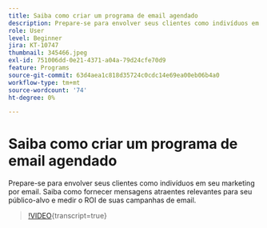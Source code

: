 ```yaml
---
title: Saiba como criar um programa de email agendado
description: Prepare-se para envolver seus clientes como indivíduos em seu marketing por email. Saiba como fornecer mensagens atraentes relevantes para seu público-alvo e medir o ROI de suas campanhas de email.
role: User
level: Beginner
jira: KT-10747
thumbnail: 345466.jpeg
exl-id: 751006dd-0e21-4371-a04a-79d24cfe70d9
feature: Programs
source-git-commit: 63d4aea1c818d35724c0cdc14e69ea00eb06b4a0
workflow-type: tm+mt
source-wordcount: '74'
ht-degree: 0%

---
```


# Saiba como criar um programa de email agendado

Prepare-se para envolver seus clientes como indivíduos em seu marketing por email. Saiba como fornecer mensagens atraentes relevantes para seu público-alvo e medir o ROI de suas campanhas de email.

>[!VIDEO](https://video.tv.adobe.com/v/345466/?quality=12&learn=on){transcript=true}
